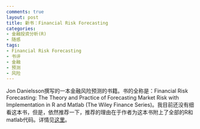 ```yaml
---
comments: true
layout: post
title: 新书：Financial Risk Forecasting
categories:
- 金融投资分析(R)
- 随感
tags:
- Financial Risk Forecasting
- 书评
- 金融
- 预测
- 风险
---
```


Jon Danielsson撰写的一本金融风险预测的书籍。书的全称是：Financial Risk Forecasting: The Theory and Practice of Forecasting Market Risk with Implementation in R and Matlab (The Wiley Finance Series)。我目前还没有细看这本书，但是，依然推荐一下，推荐的理由在于作者为这本书附上了全部的R和matlab代码。详情见[这里](http://www.financialriskforecasting.com/)。
